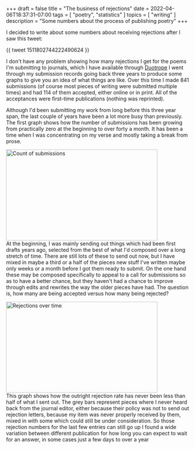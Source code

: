 +++
draft = false
title = "The business of rejections"
date = 2022-04-06T18:37:31-07:00
tags = [
  "poetry",
  "statistics"
]
topics = [
  "writing"
]
description = "Some numbers about the process of publishing poetry"
+++

I decided to write about some numbers about receiving rejections after I saw this tweet:

{{ tweet 1511802744222490624 }}

I don't have any problem showing how many rejections I get for the poems I'm submitting to journals, which I have available through [Duotrope](https://duotrope.com)
I went through my submission records going back three years to produce some graphs to give you an idea of what things are like.
Over this time I made 841 submissions (of course most pieces of writing were submitted multiple times) and had 114 of them accepted, either online or in print.
All of the acceptances were first-time publications (nothing was reprinted).

Although I'd been submitting my work from long before this three year span, the last couple of years have been a lot more busy than previously.
The first graph shows how the number of submissions has been growing from practically zero at the beginning to over forty a month.
It has been a time when I was concentrating on my verse and mostly taking a break from prose.

<img src="https://milkfish08.s3.amazonaws.com/photo/blog/submissions.png" title="Count of submissions" alt="Count of submissions" width=413 height=248 /><br clear="all" />
At the beginning, I was mainly sending out things which had been first drafts years ago, selected from the best of what I'd composed over a long stretch of time.
There are still lots of these to send out now, but I have mixed in maybe a third or a half of the pieces new stuff I've written maybe only weeks or a month before I got them ready to submit.
On the one hand these may be composed specifically to appeal to a call for submissions so as to have a better chance, but they haven't had a chance to improve through edits and rewrites the way the older pieces have had.
The question is, how many are being accepted versus how many being rejected?

<img src="https://milkfish08.s3.amazonaws.com/photo/blog/rejections.png" title="Rejections over time" alt="Rejections over time" width=413 height=248 /><br clear="all" />
This graph shows how the outright rejection rate has never been less than half of what I sent out.
The grey bars represent pieces where I never heard back from the journal editor, either because their policy was not to send out rejection letters, because my item was never properly received by them, mixed in with some which could still be under consideration.
So those rejection numbers for the last few entries can still go up
I found a wide variation between different publication for how long you can expect to wait for an answer, in some cases just a few days to over a year
